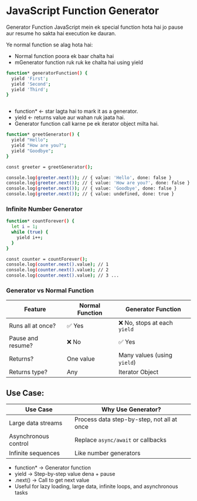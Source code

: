 



# JavaScript Function Generator
Generator Function JavaScript mein ek special function hota hai jo pause aur resume ho sakta hai execution ke dauran.

Ye normal function se alag hota hai:

* Normal function poora ek baar chalta hai
* mGenerator function ruk ruk ke chalta hai using yield

```bash
function* generatorFunction() {
  yield 'First';
  yield 'Second';
  yield 'Third';
}



```
* function* ← star lagta hai to mark it as a generator.
* yield ← returns value aur wahan ruk jaata hai.
* Generator function call karne pe ek iterator object milta hai.


```bash
function* greetGenerator() {
  yield "Hello";
  yield "How are you?";
  yield "Goodbye";
}

const greeter = greetGenerator();

console.log(greeter.next()); // { value: 'Hello', done: false }
console.log(greeter.next()); // { value: 'How are you?', done: false }
console.log(greeter.next()); // { value: 'Goodbye', done: false }
console.log(greeter.next()); // { value: undefined, done: true }

```

### Infinite Number Generator
```bash
function* countForever() {
  let i = 1;
  while (true) {
    yield i++;
  }
}

const counter = countForever();
console.log(counter.next().value); // 1
console.log(counter.next().value); // 2
console.log(counter.next().value); // 3 ...


```

###  Generator vs Normal Function
| Feature           | Normal Function | Generator Function          |
| ----------------- | --------------- | --------------------------- |
| Runs all at once? | ✅ Yes           | ❌ No, stops at each `yield` |
| Pause and resume? | ❌ No            | ✅ Yes                       |
| Returns?          | One value       | Many values (using `yield`) |
| Returns type?     | Any             | Iterator Object             |


## Use Case:
| Use Case             | Why Use Generator?                         |
| -------------------- | ------------------------------------------ |
| Large data streams   | Process data step-by-step, not all at once |
| Asynchronous control | Replace `async/await` or callbacks         |
| Infinite sequences   | Like number generators                     |


* function* → Generator function
* yield → Step-by-step value dena + pause
* .next() → Call to get next value
* Useful for lazy loading, large data, infinite loops, and asynchronous tasks
